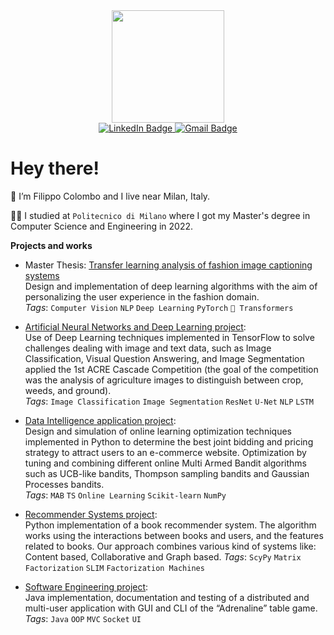 <div id="header" align="center">
  <img src="https://media.giphy.com/media/RN8FdaB6T1bkkI5n4I/giphy.gif" width="180"/>
</div>
<div id="badges" align="center">
  <a href="https://www.linkedin.com/in/filippo-colombo77/">
    <img src="https://img.shields.io/badge/LinkedIn-blue?style=for-the-badge&logo=linkedin&logoColor=white" alt="LinkedIn Badge"/>
  </a>
  <a href="mailto:colombofilippo.fc@gmail.com">
    <img src="https://img.shields.io/badge/gmail-red?logo=gmail&logoColor=white&style=for-the-badge" alt="Gmail Badge"/>
  </a>
</div>

<h1>Hey there!</h1>

:wave: I’m Filippo Colombo and I live near Milan, Italy.

:man_student: I studied at `Politecnico di Milano` where I got my Master's degree in Computer Science and Engineering in 2022.

__Projects and works__

- Master Thesis: [Transfer learning analysis of fashion image captioning systems](https://www.politesi.polimi.it/handle/10589/187559)  
Design and implementation of deep learning algorithms with the aim of personalizing the user experience in the fashion domain.  
_Tags_: `Computer Vision` `NLP` `Deep Learning` `PyTorch` `🤗 Transformers`

- [Artificial Neural Networks and Deep Learning project](https://github.com/fcolombo7/AN2DL-2020):  
Use of Deep Learning techniques implemented in TensorFlow to solve challenges dealing with image and text data, such as Image Classification, Visual Question Answering,
and Image Segmentation applied the 1st ACRE Cascade Competition (the goal of the competition was the analysis of agriculture images to distinguish between crop, weeds, and ground).  
_Tags_: `Image Classification` `Image Segmentation` `ResNet` `U-Net` `NLP` `LSTM`

- [Data Intelligence application project](https://github.com/fcolombo7/DataIntelligenceApplications):  
Design and simulation of online learning optimization techniques implemented in Python to determine the best joint bidding and pricing strategy to attract users to an e-commerce website.
Optimization by tuning and combining different online Multi Armed Bandit algorithms such as UCB-like bandits, Thompson sampling bandits and Gaussian Processes bandits.   
_Tags_: `MAB` `TS` `Online Learning` `Scikit-learn` `NumPy`

- [Recommender Systems project](https://github.com/fcolombo7/RecSys-2020):  
Python implementation of a book recommender system. The algorithm works using the interactions between books and users, and the features related to books.
Our approach combines various kind of systems like: Content based, Collaborative and Graph based.
_Tags_: `ScyPy` `Matrix Factorization` `SLIM` `Factorization Machines`

- [Software Engineering project](https://github.com/fcolombo7/ing-sw-2019-craighero-colombo-delvecchio):  
Java implementation, documentation and testing of a distributed and multi-user application with GUI and CLI of the “Adrenaline” table game. 
_Tags_: `Java` `OOP` `MVC` `Socket` `UI`

<!---
fcolombo7/fcolombo7 is a ✨ special ✨ repository because its `README.md` (this file) appears on your GitHub profile.
You can click the Preview link to take a look at your changes.
--->
